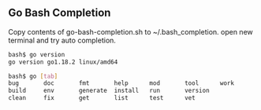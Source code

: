 ## Go Bash Completion

Copy contents of go-bash-completion.sh to ~/.bash_completion.
open new terminal and try auto completion.


```sh
bash$ go version 
go version go1.18.2 linux/amd64

bash$ go [tab]
bug       doc       fmt       help      mod       tool      work      
build     env       generate  install   run       version   
clean     fix       get       list      test      vet 
```
